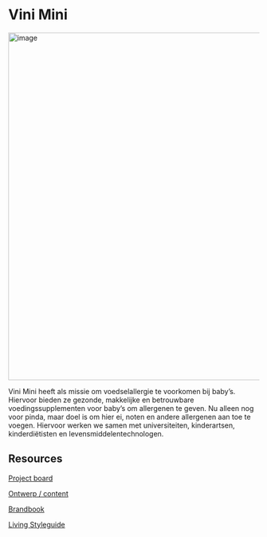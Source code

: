 # Vini Mini

<img width="697" alt="image" src="https://user-images.githubusercontent.com/1061632/191277474-79a1c941-47d6-4cef-84d8-ac143f7d3d90.png">

Vini Mini heeft als missie om voedselallergie te voorkomen bij baby’s. Hiervoor bieden ze gezonde, makkelijke en betrouwbare voedingssupplementen voor baby’s om allergenen te geven. Nu alleen nog voor pinda, maar doel is om hier ei, noten en andere allergenen aan toe te voegen. Hiervoor werken we samen met universiteiten, kinderartsen, kinderdiëtisten en levensmiddelentechnologen.

## Resources

[Project board](https://github.com/orgs/fdnd-agency/projects/6) 

[Ontwerp / content](https://github.com/fdnd-agency/vini-mini/blob/main/Online-Dagboek-UVA-Eindproduct.pdf)

[Brandbook](https://github.com/fdnd-agency/vini-mini/blob/main/Vini%20Mini%20Brandbook%20V.pdf)

[Living Styleguide](url)
